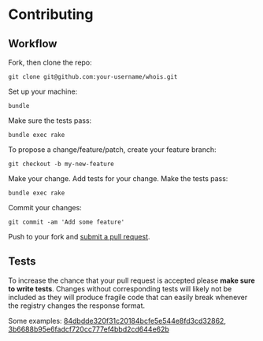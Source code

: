 # Contributing

## Workflow

Fork, then clone the repo:

```shell
git clone git@github.com:your-username/whois.git
```

Set up your machine:

```shell
bundle
```

Make sure the tests pass:

```shell
bundle exec rake
```

To propose a change/feature/patch, create your feature branch:

```shell
git checkout -b my-new-feature
```

Make your change. Add tests for your change. Make the tests pass:

```shell
bundle exec rake
```

Commit your changes:

```shell
git commit -am 'Add some feature'
```

Push to your fork and [submit a pull request](https://github.com/weppos/whois/compare/).


## Tests

To increase the chance that your pull request is accepted please **make sure to write tests**. Changes without corresponding tests will likely not be included as they will produce fragile code that can easily break whenever the registry changes the response format.

Some examples: [84dbdde320f31c20184bcfe5e544e8fd3cd32862](https://github.com/weppos/whois/commit/84dbdde320f31c20184bcfe5e544e8fd3cd32862), [3b6688b95e6fadcf720cc777ef4bbd2cd644e62b](https://github.com/weppos/whois/commit/3b6688b95e6fadcf720cc777ef4bbd2cd644e62b)

